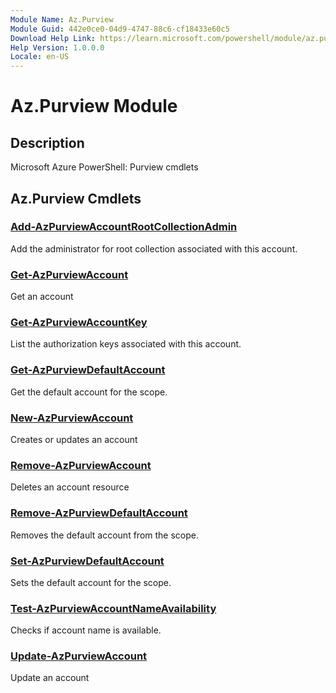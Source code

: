 ```yaml
---
Module Name: Az.Purview
Module Guid: 442e0ce0-04d9-4747-88c6-cf18433e60c5
Download Help Link: https://learn.microsoft.com/powershell/module/az.purview
Help Version: 1.0.0.0
Locale: en-US
---
```


# Az.Purview Module
## Description
Microsoft Azure PowerShell: Purview cmdlets

## Az.Purview Cmdlets
### [Add-AzPurviewAccountRootCollectionAdmin](Add-AzPurviewAccountRootCollectionAdmin.md)
Add the administrator for root collection associated with this account.

### [Get-AzPurviewAccount](Get-AzPurviewAccount.md)
Get an account

### [Get-AzPurviewAccountKey](Get-AzPurviewAccountKey.md)
List the authorization keys associated with this account.

### [Get-AzPurviewDefaultAccount](Get-AzPurviewDefaultAccount.md)
Get the default account for the scope.

### [New-AzPurviewAccount](New-AzPurviewAccount.md)
Creates or updates an account

### [Remove-AzPurviewAccount](Remove-AzPurviewAccount.md)
Deletes an account resource

### [Remove-AzPurviewDefaultAccount](Remove-AzPurviewDefaultAccount.md)
Removes the default account from the scope.

### [Set-AzPurviewDefaultAccount](Set-AzPurviewDefaultAccount.md)
Sets the default account for the scope.

### [Test-AzPurviewAccountNameAvailability](Test-AzPurviewAccountNameAvailability.md)
Checks if account name is available.

### [Update-AzPurviewAccount](Update-AzPurviewAccount.md)
Update an account

